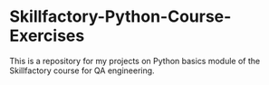 # Skillfactory-Python-Course-Exercises
This is a repository for my projects on Python basics module of the Skillfactory course for QA engineering.
